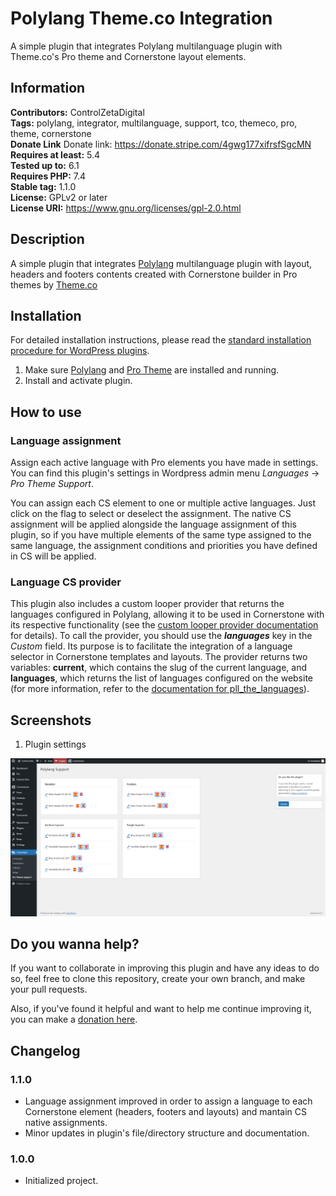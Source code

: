# Polylang Theme.co Integration

A simple plugin that integrates Polylang multilanguage plugin with Theme.co's Pro theme and Cornerstone layout elements.

## Information

**Contributors:** ControlZetaDigital<br />
**Tags:** polylang, integrator, multilanguage, support, tco, themeco, pro, theme, cornerstone<br />
**Donate Link** Donate link: https://donate.stripe.com/4gwg177xifrsfSgcMN<br />
**Requires at least:** 5.4<br />
**Tested up to:** 6.1<br />
**Requires PHP:** 7.4<br />
**Stable tag:** 1.1.0<br />
**License:** GPLv2 or later<br />
**License URI:** https://www.gnu.org/licenses/gpl-2.0.html

## Description

A simple plugin that integrates [Polylang](https://polylang.pro/) multilanguage plugin with layout, headers and footers contents created with Cornerstone builder in Pro themes by [Theme.co](https://theme.co/pro)

## Installation 

For detailed installation instructions, please read the [standard installation procedure for WordPress plugins](https://codex.wordpress.org/Managing_Plugins#Installing_Plugins).

1. Make sure [Polylang](https://polylang.pro/) and [Pro Theme](https://theme.co/pro) are installed and running.
2. Install and activate plugin.

## How to use

### Language assignment

Assign each active language with Pro elements you have made in settings. You can find this plugin's settings in Wordpress admin menu *Languages* -> *Pro Theme Support*.

You can assign each CS element to one or multiple active languages. Just click on the flag to select or deselect the assignment. The native CS assignment will be applied alongside the language assignment of this plugin, so if you have multiple elements of the same type assigned to the same language, the assignment conditions and priorities you have defined in CS will be applied.

### Language CS provider

This plugin also includes a custom looper provider that returns the languages configured in Polylang, allowing it to be used in Cornerstone with its respective functionality (see the [custom looper provider documentation](https://theme.co/docs/loopers#custom) for details). To call the provider, you should use the ***languages*** key in the *Custom* field. Its purpose is to facilitate the integration of a language selector in Cornerstone templates and layouts. The provider returns two variables: **current**, which contains the slug of the current language, and **languages**, which returns the list of languages configured on the website (for more information, refer to the [documentation for pll_the_languages](https://polylang.pro/doc/function-reference/)).

## Screenshots

1. Plugin settings

![Plugin Settings](settings.png)

## Do you wanna help?

If you want to collaborate in improving this plugin and have any ideas to do so, feel free to clone this repository, create your own branch, and make your pull requests.

Also, if you've found it helpful and want to help me continue improving it, you can make a [donation here](https://donate.stripe.com/4gwg177xifrsfSgcMN).

## Changelog

### 1.1.0
 - Language assignment improved in order to assign a language to each Cornerstone element (headers, footers and layouts) and mantain CS native assignments.
 - Minor updates in plugin's file/directory structure and documentation.

### 1.0.0
 - Initialized project.